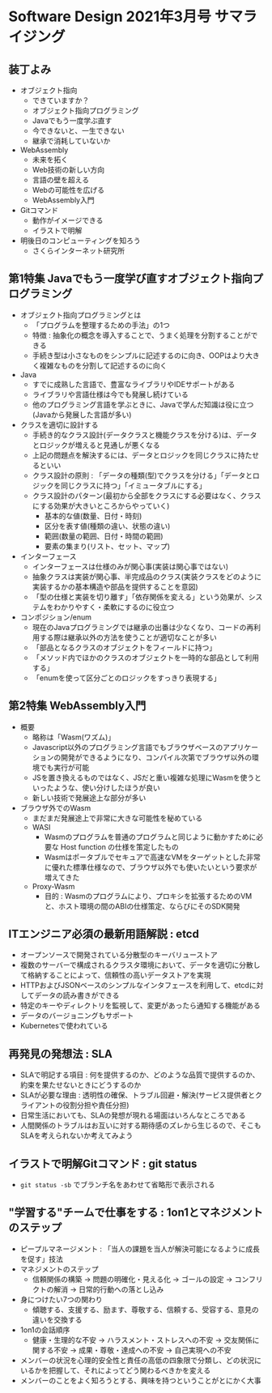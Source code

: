 # Software Design 2021年3月号 サマライジング

## 装丁よみ

- オブジェクト指向
  - できていますか？
  - オブジェクト指向プログラミング
  - Javaでもう一度学ぶ直す
  - 今できないと、一生できない
  - 継承で消耗していないか
- WebAssembly
  - 未来を拓く
  - Web技術の新しい方向
  - 言語の壁を超える
  - Webの可能性を広げる
  - WebAssembly入門
- Gitコマンド
  - 動作がイメージできる
  - イラストで明解
- 明後日のコンピューティングを知ろう
  - さくらインターネット研究所

## 第1特集 Javaでもう一度学び直すオブジェクト指向プログラミング

- オブジェクト指向プログラミングとは
  - 「プログラムを整理するための手法」の1つ
  - 特徴 : 抽象化の概念を導入することで、うまく処理を分割することができる
  - 手続き型は小さなものをシンプルに記述するのに向き、OOPはより大きく複雑なものを分割して記述するのに向く
- Java
  - すでに成熟した言語で、豊富なライブラリやIDEサポートがある
  - ライブラリや言語仕様は今でも発展し続けている
  - 他のプログラミング言語を学ぶときに、Javaで学んだ知識は役に立つ(Javaから発展した言語が多い)
- クラスを適切に設計する
  - 手続き的なクラス設計(データクラスと機能クラスを分ける)は、データとロジックが増えると見通しが悪くなる
  - 上記の問題点を解決するには、データとロジックを同じクラスに持たせるといい
  - クラス設計の原則 : 「データの種類(型)でクラスを分ける」「データとロジックを同じクラスに持つ」「イミュータブルにする」
  - クラス設計のパターン(最初から全部をクラスにする必要はなく、クラスにする効果が大きいところからやっていく)
    - 基本的な値(数量、日付・時刻)
    - 区分を表す値(種類の違い、状態の違い)
    - 範囲(数量の範囲、日付・時間の範囲)
    - 要素の集まり(リスト、セット、マップ)
- インターフェース
  - インターフェースは仕様のみが関心事(実装は関心事ではない)
  - 抽象クラスは実装が関心事、半完成品のクラス(実装クラスをどのように実装するかの基本構造や部品を提供することを意図)
  - 「型の仕様と実装を切り離す」「依存関係を変える」という効果が、システムをわかりやすく・柔軟にするのに役立つ
- コンポジション/enum
  - 現在のJavaプログラミングでは継承の出番は少なくなり、コードの再利用する際は継承以外の方法を使うことが適切なことが多い
  - 「部品となるクラスのオブジェクトをフィールドに持つ」
  - 「メソッド内でほかのクラスのオブジェクトを一時的な部品として利用する」
  - 「enumを使って区分ごとのロジックをすっきり表現する」

## 第2特集 WebAssembly入門

- 概要
  - 略称は「Wasm(ワズム)」
  - Javascript以外のプログラミング言語でもブラウザベースのアプリケーションの開発ができるようになり、コンパイル次第でブラウザ以外の環境でも実行が可能
  - JSを置き換えるものではなく、JSだと重い複雑な処理にWasmを使うといったような、使い分けしたほうが良い
  - 新しい技術で発展途上な部分が多い
- ブラウザ外でのWasm
  - まだまだ発展途上で非常に大きな可能性を秘めている
  - WASI
    - Wasmのプログラムを普通のプログラムと同じように動かすために必要な Host function の仕様を策定したもの
    - Wasmはポータブルでセキュアで高速なVMをターゲットとした非常に優れた標準仕様なので、ブラウザ以外でも使いたいという要求が増えてきた
  - Proxy-Wasm
    - 目的 : Wasmのプログラムにより、プロキシを拡張するためのVMと、ホスト環境の間のABIの仕様策定、ならびにそのSDK開発

## ITエンジニア必須の最新用語解説 : etcd

- オープンソースで開発されている分散型のキーバリューストア
- 複数のサーバーで構成されるクラスタ環境において、データを適切に分散して格納することによって、信頼性の高いデータストアを実現
- HTTPおよびJSONベースのシンプルなインタフェースを利用して、etcdに対してデータの読み書きができる
- 特定のキーやディレクトリを監視して、変更があったら通知する機能がある
- データのバージョニングもサポート
- Kubernetesで使われている

## 再発見の発想法 : SLA

- SLAで明記する項目 : 何を提供するのか、どのような品質で提供するのか、約束を果たせないときにどうするのか
- SLAが必要な理由 : 透明性の確保、トラブル回避・解決(サービス提供者とクライアントの役割分担や責任分担)
- 日常生活においても、SLAの発想が現れる場面はいろんなところである
- 人間関係のトラブルはお互いに対する期待感のズレから生じるので、そこもSLAを考えられないか考えてみよう

## イラストで明解Gitコマンド : git status

- `git status -sb` でブランチ名をあわせて省略形で表示される

## "学習する"チームで仕事をする : 1on1とマネジメントのステップ

- ピープルマネージメント : 「当人の課題を当人が解決可能になるように成長を促す」技法
- マネジメントのステップ
  - 信頼関係の構築 -> 問題の明確化・見える化 -> ゴールの設定 -> コンフリクトの解消 -> 日常的行動への落とし込み
- 身につけたい7つの関わり
  - 傾聴する、支援する、励ます、尊敬する、信頼する、受容する、意見の違いを交換する
- 1on1の会話順序
  - 健康・生理的な不安 -> ハラスメント・ストレスへの不安 -> 交友関係に関する不安 -> 成果・尊敬・達成への不安 -> 自己実現への不安
- メンバーの状況を心理的安全性と責任の高低の四象限で分類し、どの状況にいるかを把握して、それによってどう関わるべきかを変える
- メンバーのことをよく知ろうとする、興味を持つということがとにかく大事
